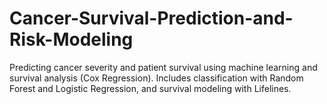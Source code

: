 # Cancer-Survival-Prediction-and-Risk-Modeling
Predicting cancer severity and patient survival using machine learning and survival analysis (Cox Regression). Includes classification with Random Forest and Logistic Regression, and survival modeling with Lifelines.
